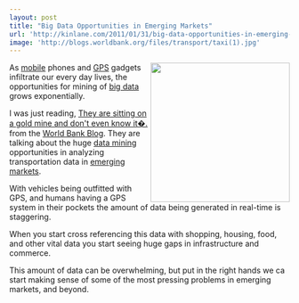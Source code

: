 ```yaml
---
layout: post
title: "Big Data Opportunities in Emerging Markets"
url: 'http://kinlane.com/2011/01/31/big-data-opportunities-in-emerging-markets/'
image: 'http://blogs.worldbank.org/files/transport/taxi(1).jpg'
---
```


<img class="c1" src="http://blogs.worldbank.org/files/transport/taxi(1).jpg" alt="" width="250" align="right" />As [mobile][1] phones and [GPS][2] gadgets infiltrate our every day lives, the opportunities for mining of [big data][3] grows exponentially.

I was just reading, [They are sitting on a gold mine and don't even know it�.][4] from the [World Bank Blog][5]. They are talking about the huge [data mining][6] opportunities in analyzing transportation data in [emerging markets][7].

With vehicles being outfitted with GPS, and humans having a GPS system in their pockets the amount of data being generated in real-time is staggering.

When you start cross referencing this data with shopping, housing, food, and other vital data you start seeing huge gaps in infrastructure and commerce.

This amount of data can be overwhelming, but put in the right hands we ca start making sense of some of the most pressing problems in emerging markets, and beyond.

   [1]: http://www.kinlane.com/category/mobile/
   [2]: http://en.wikipedia.org/wiki/Global_Positioning_System (Global Positioning System)
   [3]: http://www.kinlane.com/category/data-20/
   [4]: http://blogs.worldbank.org/transport/node/563
   [5]: http://blogs.worldbank.org/
   [6]: http://www.kinlane.com/category/data-20/data-harvesting/
   [7]: http://www.wikinvest.com/concept/Emerging_Markets (Emerging Markets)
